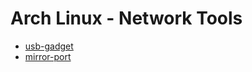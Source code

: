 # Arch Linux - Network Tools

* [usb-gadget](usb-gadget/README.md)
* [mirror-port](mirror-port/README.md)
